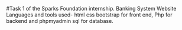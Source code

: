 #Task 1 of the Sparks Foundation internship.
Banking System Website
Languages and tools used- html css bootstrap for front end, Php for backend and phpmyadmin sql for database.
